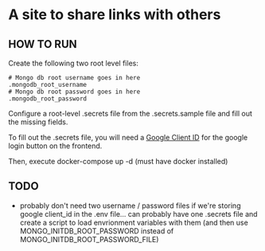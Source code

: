 # A site to share links with others

## HOW TO RUN

Create the following two root level files:

```
# Mongo db root username goes in here
.mongodb_root_username
# Mongo db root password goes in here
.mongodb_root_password
```

Configure a root-level .secrets file from the .secrets.sample file and fill out the missing fields. 


To fill out the .secrets file, you will need a [Google Client ID](https://developers.google.com/workspace/guides/create-credentials) for the google login button on the frontend.

Then, execute docker-compose up -d (must have docker installed)


## TODO
- probably don't need two username / password files if we're storing google client_id in the .env file... can probably have one .secrets file and create a script to load envrionment variables with them (and then use MONGO_INITDB_ROOT_PASSWORD instead of MONGO_INITDB_ROOT_PASSWORD_FILE)